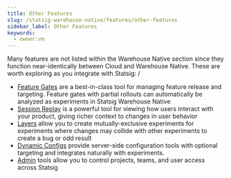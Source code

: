```yaml
---
title: Other Features
slug: /statsig-warehouse-native/features/other-features
sidebar_label: Other Features
keywords:
  - owner:vm
---
```


Many features are not listed within the Warehouse Native section since they function near-identically between Cloud and Warehouse Native. These are worth exploring as you integrate with Statsig:
/

- [Feature Gates](/feature-flags/working-with) are a best-in-class tool for managing feature release and targeting. Feature gates with partial rollouts can automatically be analyzed as experiments in Statsig Warehouse Native
- [Session Replay](/session-replay/overview) is a powerful tool for viewing how users interact with your product, giving richer context to changes in user behavior
- [Layers](/layers) allow you to create mutually-exclusive experiments for experiments where changes may collide with other experiments to create a bug or odd result
- [Dynamic Configs](/dynamic-config/working-with) provide server-side configuration tools with optional targeting and integrates naturally with experiments.
- [Admin](/access-management/introduction) tools allow you to control projects, teams, and user access across Statsig
